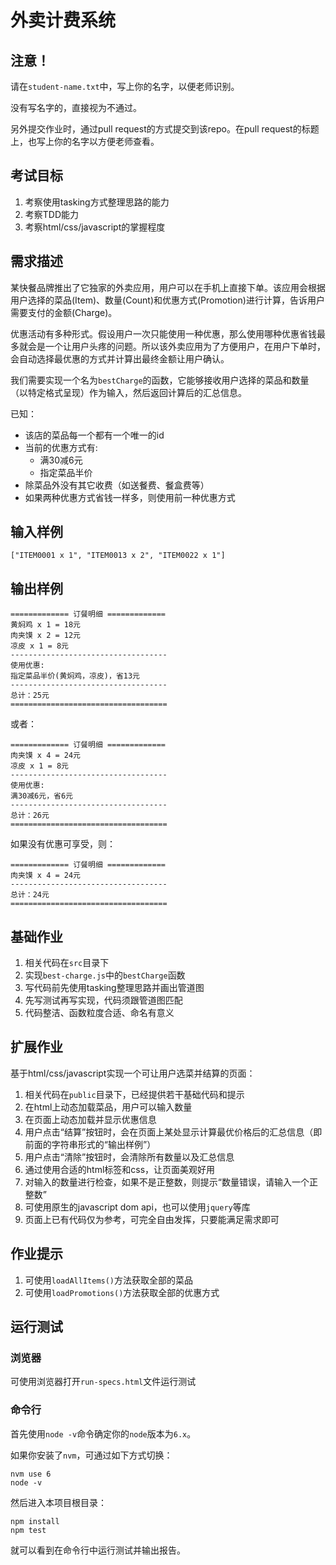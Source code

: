 # 外卖计费系统

## 注意！

请在`student-name.txt`中，写上你的名字，以便老师识别。

没有写名字的，直接视为不通过。

另外提交作业时，通过pull request的方式提交到该repo。在pull request的标题上，也写上你的名字以方便老师查看。

## 考试目标

1. 考察使用tasking方式整理思路的能力
2. 考察TDD能力
3. 考察html/css/javascript的掌握程度

## 需求描述

某快餐品牌推出了它独家的外卖应用，用户可以在手机上直接下单。该应用会根据用户选择的菜品(Item)、数量(Count)和优惠方式(Promotion)进行计算，告诉用户需要支付的金额(Charge)。

优惠活动有多种形式。假设用户一次只能使用一种优惠，那么使用哪种优惠省钱最多就会是一个让用户头疼的问题。所以该外卖应用为了方便用户，在用户下单时，会自动选择最优惠的方式并计算出最终金额让用户确认。

我们需要实现一个名为`bestCharge`的函数，它能够接收用户选择的菜品和数量（以特定格式呈现）作为输入，然后返回计算后的汇总信息。

已知：

- 该店的菜品每一个都有一个唯一的id
- 当前的优惠方式有:
  - 满30减6元
  - 指定菜品半价
- 除菜品外没有其它收费（如送餐费、餐盒费等）
- 如果两种优惠方式省钱一样多，则使用前一种优惠方式

输入样例 
-------

```
["ITEM0001 x 1", "ITEM0013 x 2", "ITEM0022 x 1"]
```

输出样例
-------

```
============= 订餐明细 =============
黄焖鸡 x 1 = 18元
肉夹馍 x 2 = 12元
凉皮 x 1 = 8元
-----------------------------------
使用优惠:
指定菜品半价(黄焖鸡，凉皮)，省13元
-----------------------------------
总计：25元
===================================
```

或者：

```
============= 订餐明细 =============
肉夹馍 x 4 = 24元
凉皮 x 1 = 8元
-----------------------------------
使用优惠:
满30减6元，省6元
-----------------------------------
总计：26元
===================================
```

如果没有优惠可享受，则：

```
============= 订餐明细 =============
肉夹馍 x 4 = 24元
-----------------------------------
总计：24元
===================================
```


## 基础作业

1. 相关代码在`src`目录下
1. 实现`best-charge.js`中的`bestCharge`函数
1. 写代码前先使用tasking整理思路并画出管道图
1. 先写测试再写实现，代码须跟管道图匹配
1. 代码整洁、函数粒度合适、命名有意义

## 扩展作业

基于html/css/javascript实现一个可让用户选菜并结算的页面：

1. 相关代码在`public`目录下，已经提供若干基础代码和提示
1. 在html上动态加载菜品，用户可以输入数量
1. 在页面上动态加载并显示优惠信息
1. 用户点击“结算”按钮时，会在页面上某处显示计算最优价格后的汇总信息（即前面的字符串形式的“输出样例”）
1. 用户点击“清除”按钮时，会清除所有数量以及汇总信息
1. 通过使用合适的html标签和css，让页面美观好用
1. 对输入的数量进行检查，如果不是正整数，则提示“数量错误，请输入一个正整数”
1. 可使用原生的javascript dom api，也可以使用`jquery`等库
1. 页面上已有代码仅为参考，可完全自由发挥，只要能满足需求即可

## 作业提示

1. 可使用`loadAllItems()`方法获取全部的菜品
2. 可使用`loadPromotions()`方法获取全部的优惠方式

## 运行测试

### 浏览器

可使用浏览器打开`run-specs.html`文件运行测试

### 命令行

首先使用`node -v`命令确定你的`node`版本为`6.x`。

如果你安装了`nvm`，可通过如下方式切换：

```
nvm use 6
node -v
```

然后进入本项目根目录：

```
npm install
npm test
```

就可以看到在命令行中运行测试并输出报告。